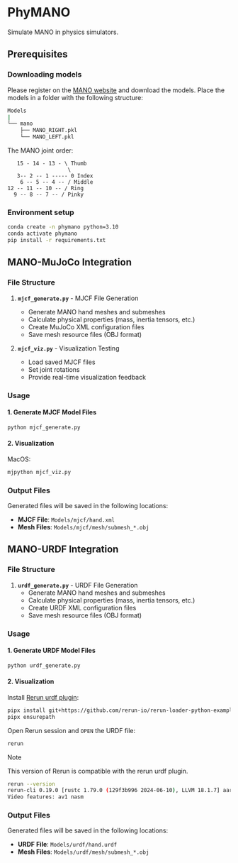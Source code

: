 # PhyMANO

Simulate MANO in physics simulators.

## Prerequisites

### Downloading models

Please register on the [MANO website](https://mano.is.tue.mpg.de/) and download the models. Place the models in a folder with the following structure:

```bash
Models
|
└── mano
    ├── MANO_RIGHT.pkl
    └── MANO_LEFT.pkl
```

The MANO joint order:

```
   15 - 14 - 13 - \ Thumb
                   \
   3-- 2 -- 1 ----- 0 Index
    6 -- 5 -- 4 -- / Middle
12 -- 11 -- 10 -- / Ring
  9 -- 8 -- 7 -- / Pinky
```

### Environment setup

```bash
conda create -n phymano python=3.10
conda activate phymano
pip install -r requirements.txt
```

## MANO-MuJoCo Integration

### File Structure
1. **`mjcf_generate.py`** - MJCF File Generation
   - Generate MANO hand meshes and submeshes
   - Calculate physical properties (mass, inertia tensors, etc.)
   - Create MuJoCo XML configuration files
   - Save mesh resource files (OBJ format)

2. **`mjcf_viz.py`** - Visualization Testing
   - Load saved MJCF files
   - Set joint rotations
   - Provide real-time visualization feedback

### Usage

#### 1. Generate MJCF Model Files
```bash
python mjcf_generate.py
```

#### 2. Visualization

MacOS:

```bash
mjpython mjcf_viz.py
```

### Output Files

Generated files will be saved in the following locations:
- **MJCF File**: `Models/mjcf/hand.xml`
- **Mesh Files**: `Models/mjcf/mesh/submesh_*.obj`

## MANO-URDF Integration

### File Structure
1. **`urdf_generate.py`** - URDF File Generation
   - Generate MANO hand meshes and submeshes
   - Calculate physical properties (mass, inertia tensors, etc.)
   - Create URDF XML configuration files
   - Save mesh resource files (OBJ format)

### Usage

#### 1. Generate URDF Model Files

```bash
python urdf_generate.py
```

#### 2. Visualization

Install [Rerun urdf plugin](https://github.com/rerun-io/rerun-loader-python-example-urdf):

```bash
pipx install git+https://github.com/rerun-io/rerun-loader-python-example-urdf.git
pipx ensurepath
```

Open Rerun session and `OPEN` the URDF file:

```bash
rerun
```

> [!NOTE]
> This version of Rerun is compatible with the rerun urdf plugin.
> ```bash
> rerun --version
> rerun-cli 0.19.0 [rustc 1.79.0 (129f3b996 2024-06-10), LLVM 18.1.7] aarch64-apple-darwin release-0.19.0 5efb166, built 2024-10-17T14:03:21Z
> Video features: av1 nasm
> ```

### Output Files

Generated files will be saved in the following locations:
- **URDF File**: `Models/urdf/hand.urdf`
- **Mesh Files**: `Models/urdf/mesh/submesh_*.obj`

